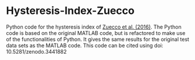 # Hysteresis-Index-Zuecco
Python code for the hysteresis index of [Zuecco et al. (2016)](https://onlinelibrary.wiley.com/doi/full/10.1002/hyp.10681?casa_token=xAJQPg--Fy4AAAAA%3A7ecTEMM4z7C5J5r0Zj97T6kswKtGZd0QYbUC5tLkFrGVPfwnIp9l6_iPLO3TZH5sVzEq2lwUosAgvBDg). The Python code is based on the original MATLAB code, but is refactored to make use of the functionalities of Python. It gives the same results for the original test data sets as the MATLAB code. This code can be cited using doi: 10.5281/zenodo.3441882
